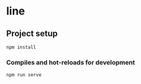 # line

## Project setup
```
npm install
```

### Compiles and hot-reloads for development
```
npm run serve
```
